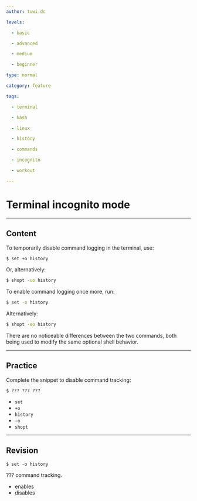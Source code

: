 ```yaml
---
author: tuwi.dc

levels:

  - basic

  - advanced

  - medium

  - beginner

type: normal

category: feature

tags:

  - terminal

  - bash

  - linux

  - history

  - commands

  - incognito

  - workout

---
```


# Terminal incognito mode

---
## Content

To temporarily disable command logging in the terminal, use:
```bash
$ set +o history 
```
Or, alternatively:
```bash
$ shopt -uo history 
```
To enable command logging once more, run:
```bash
$ set -o history 
```
Alternatively:
```bash
$ shopt -so history 
```
There are no noticeable differences between the two commands, both being used to modify the same optional shell behavior.

---
## Practice

Complete the snippet to disable command tracking:
```
$ ??? ??? ???
```

* `set`
* `+o`
* `history`
* `-o`
* `shopt`

---
## Revision

```
$ set -o history
```
??? command tracking.

* enables
* disables

